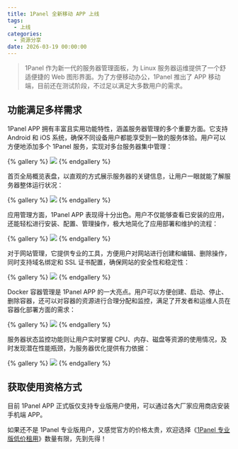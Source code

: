 ```yaml
---
title: 1Panel 全新移动 APP 上线
tags:
  - 上线
categories:
  - 资源分享
date: 2026-03-19 00:00:00
---
```


> 1Panel 作为新一代的服务器管理面板，为 Linux 服务器运维提供了一个舒适便捷的 Web 图形界面。为了方便移动办公，1Panel 推出了 APP 移动端，目前还在测试阶段，不过足以满足大多数用户的需求。

<!-- more -->

## 功能满足多样需求

1Panel APP 拥有丰富且实用功能特性，涵盖服务器管理的多个重要方面。它支持 Android 和 iOS 系统，确保不同设备用户都能享受到一致的服务体验。用户可以方便地添加多个 1Panel 服务，实现对多台服务器集中管理：

{% gallery %}
![](https://cdn.dusays.com/2025/03/810-1.jpg)
{% endgallery %}

首页全局概览表盘，以直观的方式展示服务器的关键信息，让用户一眼就能了解服务器整体运行状况：

{% gallery %}
![](https://cdn.dusays.com/2025/03/810-2.jpg)
{% endgallery %}

应用管理方面，1Panel APP 表现得十分出色。用户不仅能够查看已安装的应用，还能轻松进行安装、配置、管理操作，极大地简化了应用部署和维护的流程：

{% gallery %}
![](https://cdn.dusays.com/2025/03/810-3.jpg)
{% endgallery %}

对于网站管理，它提供专业的工具，方便用户对网站进行创建和编辑、删除操作，同时支持域名绑定和 SSL 证书配置，确保网站的安全性和稳定性：

{% gallery %}
![](https://cdn.dusays.com/2025/03/810-4.jpg)
{% endgallery %}

Docker 容器管理是 1Panel APP 的一大亮点。用户可以方便创建、启动、停止、删除容器，还可以对容器的资源进行合理分配和监控，满足了开发者和运维人员在容器化部署方面的需求：

{% gallery %}
![](https://cdn.dusays.com/2025/03/810-6.jpg)
{% endgallery %}

服务器状态监控功能则让用户实时掌握 CPU、内存、磁盘等资源的使用情况，及时发现潜在性能瓶颈，为服务器优化提供有力依据：

{% gallery %}
![](https://cdn.dusays.com/2025/03/810-8.jpg)
{% endgallery %}

## 获取使用资格方式

目前 1Panel APP 正式版仅支持专业版用户使用，可以通过各大厂家应用商店安装手机端 APP。

如果还不是 1Panel 专业版用户，又感觉官方的价格太贵，欢迎选择《[1Panel 专业版低价租用](https://dusays.com/774/)》数量有限，先到先得！